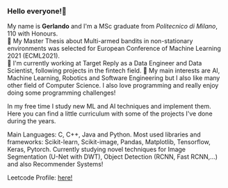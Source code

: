 ### Hello everyone!👋

My name is **Gerlando** and I'm a MSc graduate from _Politecnico di Milano_, 110 with Honours.</br>
🔭 My Master Thesis about Multi-armed bandits in non-stationary environments was selected for European Conference of Machine Learning 2021 (ECML2021).</br>
💼 I'm currently working at Target Reply as a Data Engineer and Data Scientist, following projects in the fintech field.
📖 My main interests are AI, Machine Learning, Robotics and Software Engineering but I also like many other field of Computer Science. I also love programming and really enjoy doing some programming challenges!

In my free time I study new ML and AI techniques and implement them. Here you can find a little curriculum with some of the projects I've done during the years.

Main Languages: C, C++, Java and Python.
Most used libraries and frameworks: Scikit-learn, Scikit-image, Pandas, Matplotlib, Tensorflow, Keras, Pytorch.
Currently studying novel techniques for Image Segmentation (U-Net with DWT), Object Detection (RCNN, Fast RCNN,...) and also Recommender Systems!

Leetcode Profile: <a href="https://leetcode.com/GRX96/">here!</a>
